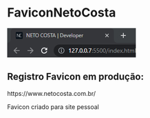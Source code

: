 # FaviconNetoCosta


![Screnshot](https://github.com/JonadabHonorio/FaviconNetoCosta/blob/main/assets/printFaviconNeto.png)

## Registro Favicon em produção:
<p>https://www.netocosta.com.br/</p>


<p>Favicon criado para site pessoal</p>


